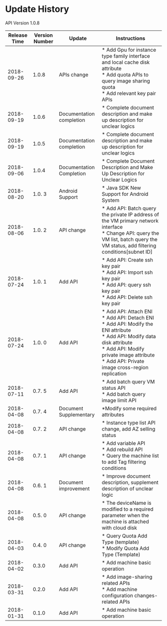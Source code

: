 # Update History #
API Version 1.0.8

|Release Time|Version Number| Update |Instructions|
|---|---|---|---|
|2018-09-26   |1.0.8   |APIs change       |* Add Gpu for instance type family interface and local cache disk attribute<br> * Add quota APIs to query image sharing quota<br> * Add relevant key pair APIs |
|2018-09-19   |1.0.6   |Documentation completion            |* Complete document description and make up description for unclear logics |
|2018-09-19   |1.0.5   |Documentation completion            |* Complete document description and make up description for unclear logics |
|2018-09-06  | 1.0.4  |Documentation Completion       |* Complete Document Description and Make Up Description for Unclear Logics |
| 2018-08-20 | 1.0. 3 | Android Support | * Java SDK New Support for Android System |
| 2018-08-06 | 1.0. 2 | API change | * Add API: Batch query the private IP address of the VM primary network interface <br> * Change API: query the VM list, batch query the VM status, add filtering conditions[subnet ID] |
| 2018-07-24 | 1.0. 1 | Add API | * Add API: Create ssh key pair <br> * Add API: Import ssh key pair <br>* Add API: query ssh key pair <br> * Add API: Delete ssh key pair |
| 2018-07-24 | 1.0. 0 | Add API | * Add API: Attach ENI <br> * Add API: Detach ENI <br> * Add API: Modify the ENI attribute <br> * Add API: Modify data disk attribute <br> * Add API: Modify private image attribute <br> * Add API: Private image cross-region replication |
| 2018-07-11 | 0.7. 5 | Add API | * Add batch query VM status API <br> * Add batch query image limit API |
| 2018-04-08 | 0.7. 4 | Document Supplementary | *Modify some required attributes |
| 2018-04-08 | 0.7. 2 | API change | * Instance type list API change, add AZ selling status |
| 2018-04-08 | 0.7. 1 | API change | * Add variable API <br> * Add rebuild API <br> * Query the machine list to add Tag filtering conditions |
| 2018-04-08 | 0.6. 1 | Document improvement | * Improve document description, supplement description of unclear logic
| 2018-04-08 | 0.5. 0 | API change | * The deviceName is modified to a required parameter when the machine is attached with cloud disk
| 2018-04-03 | 0.4. 0 | API change | * Query Quota Add Type (template) <br> * Modify Quota Add Type (Template)
| 2018-04-02 | 0.3.0  | Add API | * Add machine basic operation
| 2018-03-31 | 0.2.0  | Add API | * Add image-sharing related APIs <br> * Add machine configuration changes-related APIs
| 2018-01-31 | 0.1.0  | Add API | * Add machine basic operation
